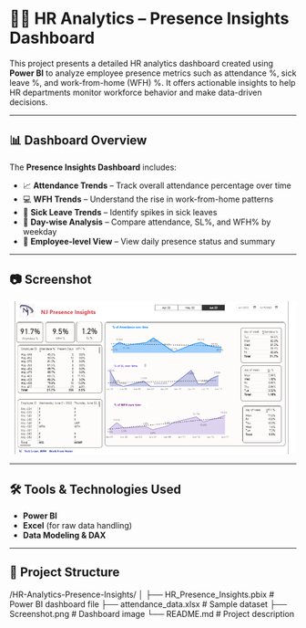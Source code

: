 # 🧑‍💼 HR Analytics – Presence Insights Dashboard

This project presents a detailed HR analytics dashboard created using **Power BI** to analyze employee presence metrics such as attendance %, sick leave %, and work-from-home (WFH) %. It offers actionable insights to help HR departments monitor workforce behavior and make data-driven decisions.

---

## 📊 Dashboard Overview

The **Presence Insights Dashboard** includes:
- 📈 **Attendance Trends** – Track overall attendance percentage over time
- 💻 **WFH Trends** – Understand the rise in work-from-home patterns
- 🏥 **Sick Leave Trends** – Identify spikes in sick leaves
- 📅 **Day-wise Analysis** – Compare attendance, SL%, and WFH% by weekday
- 👥 **Employee-level View** – View daily presence status and summary

---

## 📷 Screenshot

![Dashboard Screenshot](https://github.com/karthicknofficial1010/hr-analytics-powerbi/blob/main/HR%20ANALYTICS%20Screenshot.png?raw=true) <!-- Replace with the actual image path if uploaded -->

---

## 🛠 Tools & Technologies Used

- **Power BI**  
- **Excel** (for raw data handling)  
- **Data Modeling & DAX**  

---

## 📁 Project Structure
/HR-Analytics-Presence-Insights/
│
├── HR_Presence_Insights.pbix # Power BI dashboard file
├── attendance_data.xlsx # Sample dataset
├── Screenshot.png # Dashboard image
└── README.md # Project description

